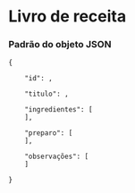 # Livro de receita

### Padrão do objeto JSON

    {

        "id": ,

        "titulo": ,

        "ingredientes": [
        ],

        "preparo": [
        ],

        "observações": [
        ]

    }
